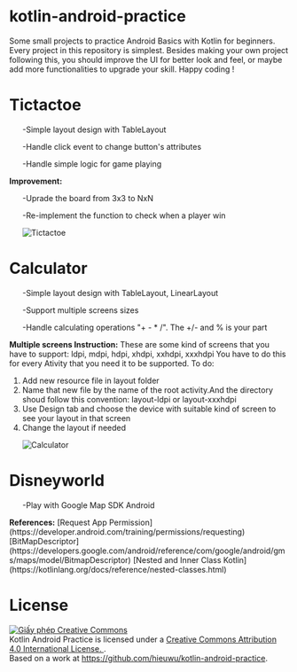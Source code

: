# kotlin-android-practice
Some small projects to practice Android Basics with Kotlin for beginners. Every project in this repository is simplest. Besides making your own project following this, you should improve the UI for better look and feel, or maybe add more functionalities to upgrade your skill. Happy coding !

# Tictactoe
  <ul>-Simple layout design with TableLayout </ul>
  <ul>-Handle click event to change button's attributes </ul>
  <ul>-Handle simple logic for game playing</ul>
  <b>Improvement:</b>
  <ul>-Uprade the board from 3x3 to NxN</ul>
  <ul>-Re-implement the function to check when a player win</ul>
  <ul><img src="https://i.imgur.com/De3BQXr.png" alt="Tictactoe"></ul>


# Calculator
 <ul>-Simple layout design with TableLayout, LinearLayout </ul>
 <ul>-Support multiple screens sizes</ul>
 <ul>-Handle calculating operations "+ - * /". The +/- and % is your part</ul>
 <b>Multiple screens Instruction:</b>
 These are some kind of screens that you have to support: ldpi, mdpi, hdpi, xhdpi, xxhdpi, xxxhdpi
 You have to do this for every Ativity that you need it to be supported.
 To do:
 <ol>
  <li>Add new resource file in layout folder</li>
  <li>Name that new file by the name of the root activity.And the directory shoud follow this convention: layout-ldpi or layout-xxxhdpi </li>
  <li>Use Design tab and choose the device with suitable kind of screen to see your layout in that screen</li>
  <li>Change the layout if needed</li>
 </ol>
 <ul><img src="https://i.imgur.com/ylZF0O8.png" alt="Calculator">
</ul>

# Disneyworld
 <ul>-Play with Google Map SDK Android </ul>
 <b>References:</b>
    [Request App Permission](https://developer.android.com/training/permissions/requesting)
    [BitMapDescriptor](https://developers.google.com/android/reference/com/google/android/gms/maps/model/BitmapDescriptor)
    [Nested and Inner Class Kotlin](https://kotlinlang.org/docs/reference/nested-classes.html)
    
    
# License

<a rel="license" href="http://creativecommons.org/licenses/by/4.0/"><img alt="Giấy phép Creative Commons " style="border-width:0" src="https://i.creativecommons.org/l/by/4.0/88x31.png" /></a><br /><span xmlns:dct="http://purl.org/dc/terms/" property="dct:title">Kotlin Android Practice</span> is licensed under a <a rel="license" href="http://creativecommons.org/licenses/by/4.0/">Creative Commons Attribution 4.0 International License. </a>.<br />Based on a work at <a xmlns:dct="http://purl.org/dc/terms/" href="https://github.com/hieuwu/kotlin-android-practice" rel="dct:source">https://github.com/hieuwu/kotlin-android-practice</a>.

